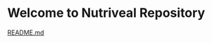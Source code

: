# Welcome to Nutriveal Repository
[README.md](https://github.com/Inventor77/Nutiveal-Nutrition-Data/files/9690134/README.md)
